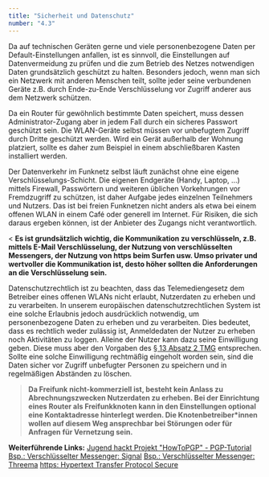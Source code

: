 ```yaml
---
title: "Sicherheit und Datenschutz"
number: "4.3"
---
```


Da auf technischen Geräten gerne und viele personenbezogene Daten per Default-Einstellungen anfallen, ist es sinnvoll, die Einstellungen auf Datenvermeidung zu prüfen und die zum Betrieb des Netzes notwendigen Daten grundsätzlich geschützt zu halten. Besonders jedoch, wenn man sich ein Netzwerk mit anderen Menschen teilt, sollte jeder seine verbundenen Geräte z.B. durch Ende-zu-Ende Verschlüsselung vor Zugriff anderer aus dem Netzwerk schützen.

Da ein Router für gewöhnlich bestimmte Daten speichert, muss dessen Administrator-Zugang aber in jedem Fall durch ein sicheres Passwort geschützt sein. Die WLAN-Geräte selbst müssen vor unbefugtem Zugriff durch Dritte geschützt werden. Wird ein Gerät außerhalb der Wohnung platziert, sollte es daher zum Beispiel in einem abschließbaren Kasten installiert werden.

Der Datenverkehr im Funknetz selbst läuft zunächst ohne eine eigene Verschlüsselungs-Schicht. Die eigenen Endgeräte (Handy, Laptop, …) mittels Firewall, Passwörtern und weiteren üblichen Vorkehrungen vor Fremdzugriff zu schützen, ist daher Aufgabe jedes einzelnen Teilnehmers und Nutzers. Das ist bei freien Funknetzen nicht anders als etwa bei einem offenen WLAN in einem Café oder generell im Internet. Für Risiken, die sich daraus ergeben können, ist der Anbieter des Zugangs nicht verantwortlich.

< **Es ist grundsätzlich wichtig, die Kommunikation zu verschlüsseln, z.B. mittels E-Mail Verschlüsselung, der Nutzung von verschlüsselten Messengers, der Nutzung von https beim Surfen usw. Umso privater und wertvoller die Kommunikation ist, desto höher sollten die Anforderungen an die Verschlüsselung sein.**

Datenschutzrechtlich ist zu beachten, dass das Telemediengesetz dem Betreiber eines offenen WLANs nicht erlaubt, Nutzerdaten zu erheben und zu verarbeiten. In unserem europäischen datenschutzrechtlichen System ist eine solche Erlaubnis jedoch ausdrücklich notwendig, um personenbezogene Daten zu erheben und zu verarbeiten. Dies bedeutet, dass es rechtlich weder zulässig ist, Anmeldedaten der Nutzer zu erheben noch Aktivitäten zu loggen. Alleine der Nutzer kann dazu seine Einwilligung geben. Diese muss aber den Vorgaben des [§ 13 Absatz 2 TMG](https://www.gesetze-im-internet.de/tmg/__13.html) entsprechen. Sollte eine solche Einwilligung rechtmäßig eingeholt worden sein, sind die Daten sicher vor Zugriff unbefugter Personen zu speichern und in regelmäßigen Abständen zu löschen. 

> **Da Freifunk nicht-kommerziell ist, besteht kein Anlass zu Abrechnungszwecken Nutzerdaten zu erheben. Bei der Einrichtung eines Router als Freifunkknoten kann in den Einstellungen optional eine Kontaktadresse hinterlegt werden. Die Knotenbetreiber\*innen wollen auf diesem Weg ansprechbar bei Störungen oder für Anfragen für Vernetzung sein.**

**Weiterführende Links:**
[Jugend hackt Projekt "HowToPGP" - PGP-Tutorial](https://howtopgp.jugendhackt.de/)
[Bsp.: Verschlüsselter Messenger: Signal](https://signal.org/)
[Bsp.: Verschlüsselter Messenger: Threema](https://threema.ch/de/)
[https: Hypertext Transfer Protocol Secure](https://de.wikipedia.org/wiki/Hypertext_Transfer_Protocol_Secure)